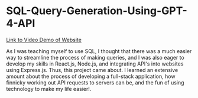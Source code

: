 # SQL-Query-Generation-Using-GPT-4-API

[Link to Video Demo of Website](https://drive.google.com/file/d/1y3UZnfpcBqO_ooh6sha63vJ1kn9ygmFx/view?usp=sharing)

As I was teaching myself to use SQL, I thought that there was a much easier way to streamline the process of making queries, and I was also eager to develop my skills in React.js, Node.js, and integrating API's into websites using Express.js. Thus, this project came about. I learned an extensive amount about the process of developing a full-stack application, how finnicky working out API requests to servers can be, and the fun of using technology to make my life easier!. 
